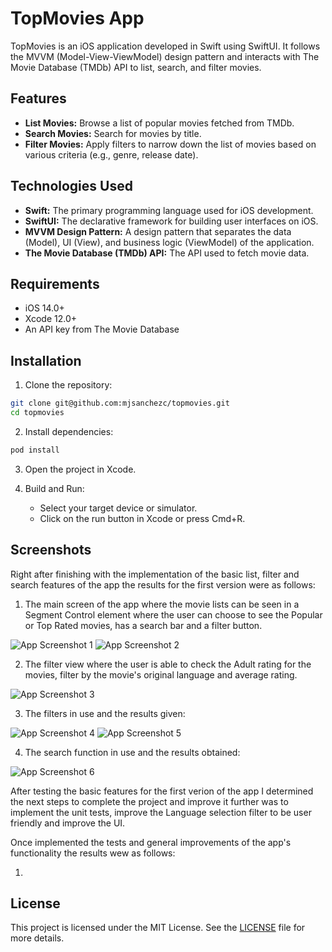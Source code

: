 
# TopMovies App

TopMovies is an iOS application developed in Swift using SwiftUI. It follows the MVVM (Model-View-ViewModel) design pattern and interacts with The Movie Database (TMDb) API to list, search, and filter movies.


## Features

- **List Movies:** Browse a list of popular movies fetched from TMDb.
- **Search Movies:** Search for movies by title.
- **Filter Movies:** Apply filters to narrow down the list of movies based on various criteria (e.g., genre, release date).


## Technologies Used

- **Swift:** The primary programming language used for iOS development.
- **SwiftUI:** The declarative framework for building user interfaces on iOS.
- **MVVM Design Pattern:** A design pattern that separates the data (Model), UI (View), and business logic (ViewModel) of the application.
- **The Movie Database (TMDb) API:** The API used to fetch movie data.


## Requirements

- iOS 14.0+
- Xcode 12.0+
- An API key from The Movie Database


## Installation

1. Clone the repository:

```bash
git clone git@github.com:mjsanchezc/topmovies.git
cd topmovies
```
    
2. Install dependencies:
```bash
pod install
```

3. Open the project in Xcode.

4. Build and Run:

    - Select your target device or simulator.
    - Click on the run button in Xcode or press Cmd+R.


## Screenshots

Right after finishing with the implementation of the basic list, filter and search features of the app the results for the first version were as follows:

1. The main screen of the app where the movie lists can be seen in a Segment Control element where the user can choose to see the Popular or Top Rated movies, has a search bar and a filter button.

![App Screenshot 1](PNGs/basic1.png)
![App Screenshot 2](PNGs/basic2.png)

2. The filter view where the user is able to check the Adult rating for the movies, filter by the movie's original language and average rating.

![App Screenshot 3](PNGs/basic3.png)

3. The filters in use and the results given:

![App Screenshot 4](PNGs/basic4.png)
![App Screenshot 5](PNGs/basic5.png)

4. The search function in use and the results obtained:

![App Screenshot 6](PNGs/basic6.png)


After testing the basic features for the first verion of the app I determined the next steps to complete the project and improve it further was to implement the unit tests, improve the Language selection filter to be user friendly and improve the UI.

Once implemented the tests and general improvements of the app's functionality the results wew as follows:

1. 


## License

This project is licensed under the MIT License. See the [LICENSE](https://opensource.org/license/mit) file for more details.


